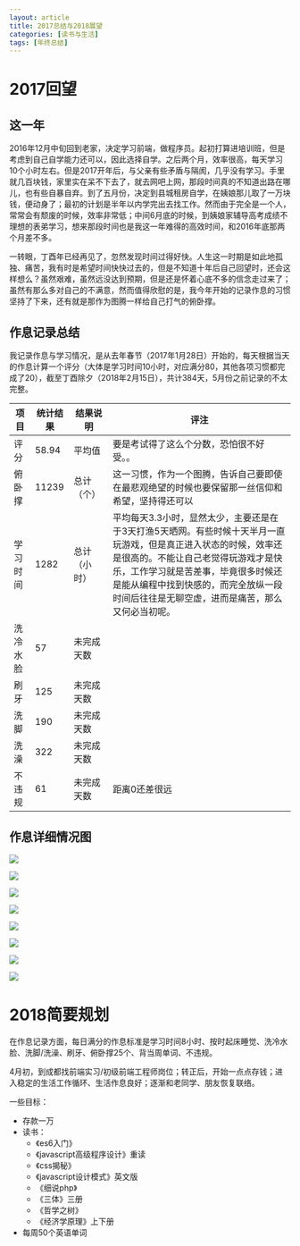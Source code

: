 ```yaml
---
layout: article
title: 2017总结与2018展望
categories: [读书与生活]
tags: [年终总结]
---
```


# 2017回望
## 这一年

2016年12月中旬回到老家，决定学习前端，做程序员。起初打算进培训班，但是考虑到自己自学能力还可以，因此选择自学。之后两个月，效率很高，每天学习10个小时左右。但是2017开年后，与父亲有些矛盾与隔阂，几乎没有学习。手里就几百块钱，家里实在呆不下去了，就去网吧上网，那段时间真的不知道出路在哪儿，也有些自暴自弃。到了五月份，决定到县城租房自学，在姨娘那儿取了一万块钱，便动身了；最初的计划是半年以内学完出去找工作。然而由于完全是一个人，常常会有颓废的时候，效率非常低；中间6月底的时候，到姨娘家辅导高考成绩不理想的表弟学习，想来那段时间也是我这一年难得的高效时间，和2016年底那两个月差不多。

一转眼，丁酉年已经再见了，忽然发现时间过得好快。人生这一时期是如此地孤独、痛苦，我有时是希望时间快快过去的，但是不知道十年后自己回望时，还会这样想么？虽然艰难，虽然远没达到预期，但是还是怀着心底不多的信念走过来了；虽然有那么多对自己的不满意，然而值得欣慰的是，我今年开始的记录作息的习惯坚持了下来，还有就是那作为图腾一样给自己打气的俯卧撑。

## 作息记录总结

我记录作息与学习情况，是从去年春节（2017年1月28日）开始的，每天根据当天的作息计算一个评分（大体是学习时间10小时，对应满分80，其他各项习惯都完成了20），截至丁酉除夕（2018年2月15日），共计384天，5月份之前记录的不太完整。

|项目|统计结果|结果说明|评注|
|-- |-- |-- |--|
|评分|58.94|平均值|要是考试得了这么个分数，恐怕很不好受。。|
|俯卧撑|	11239|	总计（个）|这一习惯，作为一个图腾，告诉自己要即使在最悲观绝望的时候也要保留那一丝信仰和希望，坚持得还可以|
|学习时间|	1282|	总计（小时）|	平均每天3.3小时，显然太少，主要还是在于3天打渔5天晒网。有些时候十天半月一直玩游戏，但是真正进入状态的时候，效率还是很高的。不能让自己老觉得玩游戏才是快乐，工作学习就是苦差事，毕竟很多时候还是能从编程中找到快感的，而完全放纵一段时间后往往是无聊空虚，进而是痛苦，那么又何必当初呢。|
|洗冷水脸|	57|	未完成天数||	
|刷牙|	125|	未完成天数|	|
|洗脚	|190	|未完成天数|	|
|洗澡|322|	未完成天数|	|
|不违规|	61|	未完成天数|	距离0还差很远|

## 作息详细情况图
![](http://upload-images.jianshu.io/upload_images/6321648-6b2383b9ef98c5d6.png?imageMogr2/auto-orient/strip%7CimageView2/2/w/1240)

![](http://upload-images.jianshu.io/upload_images/6321648-e705ea4d5b4bbe69.png?imageMogr2/auto-orient/strip%7CimageView2/2/w/1240)

![](http://upload-images.jianshu.io/upload_images/6321648-edb1c541a3aa9793.png?imageMogr2/auto-orient/strip%7CimageView2/2/w/1240)

![](http://upload-images.jianshu.io/upload_images/6321648-e8d04eefae9ad671.png?imageMogr2/auto-orient/strip%7CimageView2/2/w/1240)

![](http://upload-images.jianshu.io/upload_images/6321648-5287c636c1739ef6.png?imageMogr2/auto-orient/strip%7CimageView2/2/w/1240)

![](http://upload-images.jianshu.io/upload_images/6321648-f22f179929fba17d.png?imageMogr2/auto-orient/strip%7CimageView2/2/w/1240)

![](http://upload-images.jianshu.io/upload_images/6321648-e5e185893a661f07.png?imageMogr2/auto-orient/strip%7CimageView2/2/w/1240)

![](http://upload-images.jianshu.io/upload_images/6321648-e78e6902bf04d3b7.png?imageMogr2/auto-orient/strip%7CimageView2/2/w/1240)

# 2018简要规划

在作息记录方面，每日满分的作息标准是学习时间8小时、按时起床睡觉、洗冷水脸、洗脚/洗澡、刷牙、俯卧撑25个、背当周单词、不违规。

4月初，到成都找前端实习/初级前端工程师岗位；转正后，开始一点点存钱；进入稳定的生活工作循环、生活作息良好；逐渐和老同学、朋友恢复联络。

一些目标：
+ 存款一万
+ 读书：
  - 《es6入门》 
  - 《javascript高级程序设计》重读
  - 《css揭秘》
  - 《javascript设计模式》英文版
  - 《细说php》
  - 《三体》三册
  - 《哲学之树》
  - 《经济学原理》上下册
+ 每周50个英语单词

